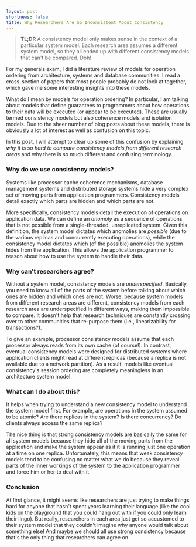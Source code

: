 ```yaml
---
layout: post
shortnews: false
title: Why Researchers Are So Inconsistent About Consistency
---
```


> **TL;DR** A consistency model only makes sense in the context of a
> particular system model. Each research area assumes a different system
> model, so they all ended up with different consistency models that
> can't be compared. Doh!

For my generals exam, I did a literature review of models for
operation ordering from architecture, systems and database
communities. I read a cross-section of papers that most people
probably do not look at together, which gave me some interesting
insights into these models.

What do I mean by models for operation ordering? In particular, I am
talking about models that define guarantees to programmers about how
operations to their data will be executed (or appear to be executed).
These are usually termed consistency models but also coherence models
and isolation models.  Due to the sheer number of blog posts about
these models, there is obviously a lot of interest as well as
confusion on this topic.

In this post, I will attempt to clear up some of this confusion by
explaining *why it is so hard to compare consistency models from
different research areas* and why there is so much different and
confusing terminology.

### Why do we use consistency models?

Systems like processor cache coherence mechanisms, database management
systems and distributed storage systems hide a very complex set of
moving parts from application programmers. Consistency models detail
exactly which parts are hidden and which parts are not.

More specifically, consistency models detail the execution of
operations on application data. We can define an *anomoly* as a
sequence of operations that is not possible from a single-threaded,
unreplicated system. Given this definition, the system model dictates
which anomolies are *possible* (due to the various replicas and
concurrently executing operations), while the consistency model
dictates which (of the possible) anomolies the system hides from the
application. This allows the application programmer to reason about
how to use the system to handle their data.

### Why can't researchers agree?

Without a system model, consistency models are
*underspecified*. Basically, you need to know all of the parts of the
system before talking about which ones are hidden and which ones are
not. Worse, because system models from different research areas are
different, consistency models from each research area are
underspecified in different ways, making them impossible to compare.
It doesn't help that research techniques are constantly crossing over
to other communities that re-purpose them (i.e., linearizability for
transactions?).

To give an example, processor consistency models assume that each
processor always reads from its own cache (of course!). In contrast,
eventual consistency models were designed for distributed systems
where application clients might read at different replicas (because a
replica is not available due to a network partition). As a result,
models like eventual consistency's session ordering are completely
meaningless in an architecture system model.

### What can I do about this?

It helps when trying to understand a new consistency model to
understand the system model first. For example, are operations in the
system assumed to be atomic?  Are there replicas in the system? Is
there concurrency? Do clients always access the same replica?

The nice thing is that strong consistency models are basically the
same for all system models because they hide all of the moving parts
from the application and make the system appear as if it is running
just one operation at a time on one replica. Unfortunately, this means
that weak consistency models tend to be confusing no matter what we do
because they reveal parts of the inner workings of the system to the
application programmer and force him or her to deal with it.

### Conclusion

At first glance, it might seems like researchers are just trying to
make things hard for anyone that hasn't spent years learning their
language (like the cool kids on the playground that you could hang out
with if you could only learn their lingo). But really, researchers in
each area just get so accustomed to their system model that they
couldn't imagine why anyone would talk about something else! And maybe
we should all use strong consistency because that's the only thing
that researchers can agree on.
